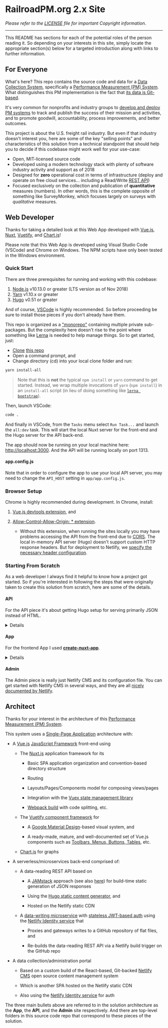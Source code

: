 # RailroadPM.org 2.x Site

_Please refer to the [LICENSE](LICENSE) file for important Copyright information_.

<hr>

This README has sections for each of the potential roles of the person reading it. So depending on your interests in this site, simply locate the appropriate section(s) below for a targeted introduction along with links to further information.

## For Everyone

What's here? This repo contains the source code and data for a [Data Collection System](https://en.wikipedia.org/wiki/Data_collection_system), specifically a [Performance Measurement (PM) System](https://en.wikipedia.org/wiki/Data_collection_system#Types). What distinguishes this PM implementation is the fact that [its data is Git-based](https://headlesscms.org/about/).

It's very common for nonprofits and industry groups to [develop and deploy PM systems](https://en.wikipedia.org/wiki/Performance_measurement#In_the_nonprofit_and_voluntary_sector) to track and publish the success of their mission and activities, and to promote goodwill, accountability, process improvements, and better outcomes.

This project is about the U.S. freight rail industry. But even if that industry doesn't interest you, here are some of the key "selling points" and characteristics of this solution from a technical standpoint that should help you to decide if this codebase might work well for your use-case:

- Open, MIT-licensed source code
- Developed using a modern technology stack with plenty of software industry activity and support as of 2018
- Designed for **zero** operational cost in terms of infrastructure (deploy and operate on free cloud services... including a Read/Write [REST API](https://en.wikipedia.org/wiki/Representational_state_transfer#Applied_to_Web_services))
- Focused exclusively on the collection and publication of **quantitative** measures (numbers). In other words, this is the complete opposite of something like SurveyMonkey, which focuses largely on surveys with _qualitative_ measures.

## Web Developer

Thanks for taking a detailed look at this Web App developed with [Vue.js](https://vuejs.org/), [Nuxt](https://nuxtjs.org/), [Vuetify](https://vuetifyjs.com/en/), and [Chart.js](http://www.chartjs.org/)!

Please note that this Web App is developed using Visual Studio Code (VSCode) and Chrome on Windows. The NPM scripts have only been tested in the Windows environment.

### Quick Start

There are three prerequisites for running and working with this codebase:

1. [Node.js](https://nodejs.org/en/download/) v10.13.0 or greater (LTS version as of Nov 2018)
1. [Yarn](https://yarnpkg.com/en/docs/install) v1.10.x or greater
1. [Hugo](https://gohugo.io/getting-started/installing/) v0.51 or greater

And of course, [VSCode](https://code.visualstudio.com/download) is highly recommended. So before proceeding be sure to install those pieces if you don't already have them.

This repo is organized as a ["monorepo"](https://github.com/babel/babel/blob/master/doc/design/monorepo.md) containing multiple private sub-packages. But the complexity here doesn't rise to the point where something like [Lerna](https://github.com/lerna/lerna) is needed to help manage things. So to get started, just:

- [Clone](https://github.com/slathrop/git-scripts-win/blob/master/README.md) [this repo](https://github.com/railroadpm/site)
- Open a command prompt, and
- Change directory (cd) into your local clone folder and run:

```bash
yarn install-all
```

> Note that this is **not** the typical `npm install` or `yarn` command to get started. Instead, we wrap multiple invocations of `yarn` (`npm install`) in an `install-all` script (in lieu of doing something like [`lerna bootstrap`](https://github.com/lerna/lerna/tree/master/commands/bootstrap#readme)).

Then, launch VSCode:

```bash
code .
```

And finally in VSCode, from the `Tasks` menu select `Run Task...` and launch the `all:dev` task. This will start the local Nuxt server for the front-end and the Hugo server for the API back-end.

The app should now be running on your local machine here: [http://localhost:3000](http://localhost:3000). And the API will be running locally on port 1313.

#### app.config.js

Note that in order to configure the app to use your local API server, you may need to change the `API_HOST` setting in `app/app.config.js`.

### Browser Setup

Chrome is highly recommended during development. In Chrome, install:

1.  [Vue.js devtools extension](https://chrome.google.com/webstore/detail/vuejs-devtools/nhdogjmejiglipccpnnnanhbledajbpd?hl=en), and
1.  [Allow-Control-Allow-Origin: \* extension](https://chrome.google.com/webstore/detail/allow-control-allow-origi/nlfbmbojpeacfghkpbjhddihlkkiljbi?hl=en).

    - Without this extension, when running the sites locally you may have problems accessing the API from the front-end due to [CORS](https://en.wikipedia.org/wiki/Cross-origin_resource_sharing). The local in-memory API server (Hugo) doesn't support custom HTTP response headers. But for deployment to Netlify, we [specify the necessary header configuration](https://github.com/railroadpm/site/blob/master/api/static/_headers).

### Starting From Scratch

As a web developer I always find it helpful to know how a project got started. So if you're interested in following the steps that were originally taken to create this solution from scratch, here are some of the details.

#### API

For the API piece it's about getting Hugo setup for serving primarily JSON instead of HTML.

<details><summary>Details</summary>

- From the root folder, I ran `hugo new site api`, which created the `api` subfolder
- In the `api` folder
  - Cleaned a bit, removing Hugo stuff we won't need: `archetypes`, `themes`, etc.
  - Tweaked Hugo's `config.toml` to eliminate RSS and sitemap stuff
  - Ran `npm init -y` to create an initial `package.json` so we can use NPM Scripts to control how Hugo does things
  - NPM Scripts configured to support commands:
    - `npm run dev` or `yarn dev` to run a local Hugo development server with live reload
    - `npm run build` or `yarn build` to do a quick, incremental build to `./dist`
    - `npm run build-full` or `yarn build-full` to do a full build, cleaning the `./dist` folder
- Logged-in to [app.netlify.com](https://app.netlify.com) with my GitHub credentials and clicked "New site from Git"
  - Under "Continuous Deployment" selected GitHub and then clicked "Authorize netlify"
  - Under "Create a new site" selected this repo
  - Configured `master` branch to deploy, set "Build command" to `cd api && npm install && npm run build` and "Publish directory" to `api/dist`
  - Clicked "Deploy site"
  - Configured subdomain so that the site is hosted under Netlify at: https://api.rrpm.run/
  - Please see NOTE in [`netlify.toml`](https://github.com/railroadpm/site/blob/2785ba895fb1abd5afa4276b00eba55146bf8752/netlify.toml#L1) config file RE: setup as it is unique to this monorepo approach

</details>

#### App

For the frontend App I used [**create-nuxt-app**](https://github.com/nuxt-community/create-nuxt-app).

<details><summary>Details</summary>

- From this project's root folder, I ran `yarn create nuxt-app app` and entered/selected the following options
  - Project name: `aar-rpm-app`
  - Project description: RPM App
  - Use a custom server framework: none
  - Use a custom UI framework: vuetify
  - Choose rendering mode: Single Page App
  - Use axios module: yes
  - Use eslint: yes
  - Choose a package manager: npm
- `create-nuxt-app` initializes git in the `app` folder created. We don't need separate git tracking for this subfolder, so
  - Changed directory into _app_: `cd app`
  - Removed `.git` folder: `rd /s /q .git` (on Windows)
- `create-nuxt-app` had some outdated dependencies listed in the generated `package.json`, so updated to
  - `"nuxt": "^1.4.1"`
  - `"vuetify": "^1.0.19"`
  - `"@nuxtjs/axios": "^5.3.1"`
- Ran `npm install`
- Changed the default app component style from `dark` to `light` in `app\layouts\default.vue` and the default progress bar color in `app\nuxt.config.js`
- Logged-in to [app.netlify.com](https://app.netlify.com) with my GitHub credentials and clicked "New site from Git"
  - Under "Continuous Deployment" selected GitHub and then clicked "Authorize netlify"
  - Under "Create a new site" selected this repo
  - Configured `master` branch to deploy, set "Build command" to `cd app && npm install && npm run generate` and "Publish directory" to `app/dist`
  - Clicked "Deploy site"
  - Configured subdomain so that site is hosted under Netlify at: https://app.rrpm.run/

</details>

#### Admin

The Admin piece is really just Netlify CMS and its configuration file. You can get started with Netlify CMS in several ways, and they are all [nicely documented by Netlify](https://www.netlifycms.org/docs/start-with-a-template/).

## Architect

Thanks for your interest in the architecture of this [Performance Measurement (PM) System](https://en.wikipedia.org/wiki/Data_collection_system#Types).

This system uses a [Single-Page Application](https://en.wikipedia.org/wiki/Single-page_application) architecture with:

- A [Vue.js](https://en.wikipedia.org/wiki/Vue.js) [JavaScript Framework](https://en.wikipedia.org/wiki/Single-page_application#JavaScript_frameworks) front-end using

  - The [Nuxt.js](https://nuxtjs.org/guide#single-page-applications-spa-) application framework for its

    - Basic SPA application organization and convention-based directory structure

    - Routing

    - Layouts/Pages/Components model for composing views/pages

    - Integration with the [Vuex state management library](https://vuex.vuejs.org/#what-is-vuex)

    - [Webpack build](https://nuxtjs.org/guide/assets#webpacked) with code splitting, etc.

  - The [Vuetify component framework](https://vuetifyjs.com/en/) for

    - A [Google Material Design](https://material.io/)-based visual system, and

    - A ready-made, mature, and well-documented set of Vue.js components such as [Toolbars, Menus, Buttons, Tables](https://vuetifyjs.com/en/components/data-tables), etc.

  - [Chart.js](https://www.chartjs.org/) for graphs

- A serverless/microservices back-end comprised of:

  - A data-reading REST API based on

    - A [JAMstack](https://youtu.be/uWTMEDEPw8c) approach (see also [here](https://youtu.be/Y8PXMbr0Kqo)) for build-time static generation of JSON responses

    - Using the [Hugo static content generator](https://gohugo.io), and

    - Hosted on the Netlify static CDN

  - A [data-writing microservice](https://www.netlify.com/docs/git-gateway/) with [stateless JWT-based auth](https://en.wikipedia.org/wiki/JSON_Web_Token) using the [Netlify Identity service](https://www.netlify.com/docs/identity/) that

    - Proxies and gateways writes to a GitHub repository of flat files, and

    - Re-builds the data-reading REST API via a Netlify build trigger on the GitHub repo

- A data collection/administration portal

  - Based on a custom build of the React-based, Git-backed [Netlify CMS](https://www.netlifycms.org) open source content management system

  - Which is another SPA hosted on the Netlify static CDN

  - Also using the [Netlify Identity service](https://www.netlify.com/docs/identity/) for auth

The three main bullets above are referred to in the solution architecture as the **App**, the **API**, and the **Admin** site respectively. And there are top-level folders in this source code repo that correspond to these pieces of the solution.
